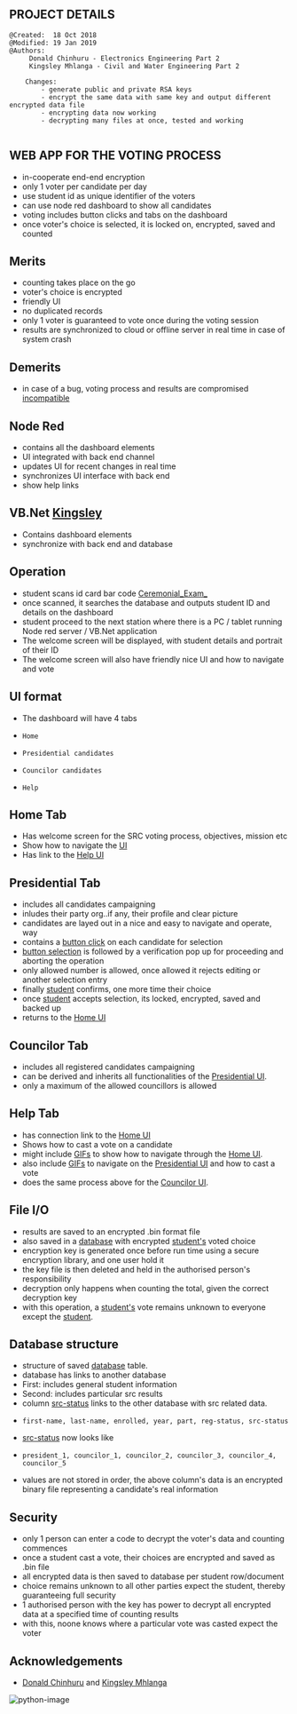 ## PROJECT DETAILS

    @Created:  18 Oct 2018
    @Modified: 19 Jan 2019
    @Authors:  
         Donald Chinhuru - Electronics Engineering Part 2
         Kingsley Mhlanga - Civil and Water Engineering Part 2

```buildoutcfg
    Changes:
        - generate public and private RSA keys
        - encrypt the same data with same key and output different encrypted data file
        - encrypting data now working
        - decrypting many files at once, tested and working
        
```

## WEB APP FOR THE VOTING PROCESS
- in-cooperate end-end encryption
- only 1 voter per candidate per day
- use student id as unique identifier of the voters
- can use node red dashboard to show all candidates
- voting includes button clicks and tabs on the dashboard
- once voter's choice is selected, it is locked on, encrypted, saved and counted

## Merits
- counting takes place on the go
- voter's choice is encrypted
- friendly UI
- no duplicated records
- only 1 voter is guaranteed to vote once during the voting session
- results are synchronized to cloud or offline server in real time in case of system crash

## Demerits
- in case of a bug, voting process and results are compromised [incompatible](bug)

## Node Red
- contains all the dashboard elements
- UI integrated with back end channel
- updates UI for recent changes in real time
- synchronizes UI interface with back end
- show help links

## VB.Net [Kingsley](team)
- Contains dashboard elements
- synchronize with back end and database

## Operation
- student scans id card bar code [Ceremonial_Exam_](scan)
- once scanned, it searches the database and outputs student ID and details on the dashboard
- student proceed to the next station where there is a PC / tablet running Node red server / VB.Net application
- The welcome screen will be displayed, with student details and portrait of their ID
- The welcome screen will also have friendly nice UI and how to navigate and vote

## UI format
- The dashboard will have 4 tabs
*     Home
*     Presidential candidates
*     Councilor candidates
*     Help

## Home Tab
- Has welcome screen for the SRC voting process, objectives, mission etc
- Show how to navigate the [UI](voting_dashboard)
- Has link to the [Help UI](tab)

## Presidential Tab
- includes all candidates campaigning
- inludes their party org..if any, their profile and clear picture
- candidates are layed out in a nice and easy to navigate and operate, way
- contains a [button click](event) on each candidate for selection
- [button selection](event) is followed by a verification pop up for proceeding and aborting the operation
- only allowed number is allowed, once allowed it rejects editing or another selection entry
- finally [student](voter) confirms, one more time their choice
- once [student](voter) accepts selection, its locked, encrypted, saved and backed up
- returns to the [Home UI](tab)

## Councilor Tab
- includes all registered candidates campaigning
- can be derived and inherits all functionalities of the [Presidential UI](tab).
- only a maximum of the allowed councillors is allowed

## Help Tab
- has connection link to the [Home UI](tab)
- Shows how to cast a vote on a candidate
- might include [GIFs](pictorial_help) to show how to navigate through the [Home UI](tab).
- also include [GIFs](pictorial_help) to navigate on the [Presidential UI](tab) and how to cast a vote
- does the same process above for the [Councilor UI](tab).

## File I/O
- results are saved to an encrypted .bin format file
- also saved in a [database](results_storage) with encrypted [student's](voter) voted choice
- encryption key is generated once before run time using a secure encryption library, and one user hold it 
- the key file is then deleted and held in the authorised person's responsibility
- decryption only happens when counting the total, given the correct decryption key 
- with this operation, a [student's](voter) vote remains unknown to everyone except the [student](voter).

## Database structure
- structure of saved [database](results_storage) table.
- database has links to another database
- First: includes general student information
- Second: includes particular src results
- column [src-status](db_link) links to the other database with src related data.
*     first-name, last-name, enrolled, year, part, reg-status, src-status
- [src-status](db_link) now looks like
*     president_1, councilor_1, councilor_2, councilor_3, councilor_4, councilor_5
- values are not stored in order, the above column's data is an encrypted binary file representing a candidate's real information

## Security
- only 1 person can enter a code to decrypt the voter's data and counting commences
- once a student cast a vote, their choices are encrypted and saved as .bin file
- all encrypted data is then saved to database per student row/document
- choice remains unknown to all other parties expect the student, thereby guaranteeing full security
- 1 authorised person with the key has power to decrypt all encrypted data at a specified time of counting results
- with this, noone knows where a particular vote was casted expect the voter

## Acknowledgements
- [Donald Chinhuru](project_leader) and [Kingsley Mhlanga](project_leader)

![python-image](/home/donald/Projects/Python36/web-app/SRC_/pic.png "Keep calm and code Python")
